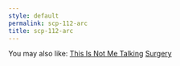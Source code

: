 ```yaml
---
style: default
permalink: scp-112-arc
title: scp-112-arc
---
```

You may also like:
[This Is Not Me Talking](http://scp-wiki.net/except-it-is)
[Surgery](http://scp-wiki.net/surgery)